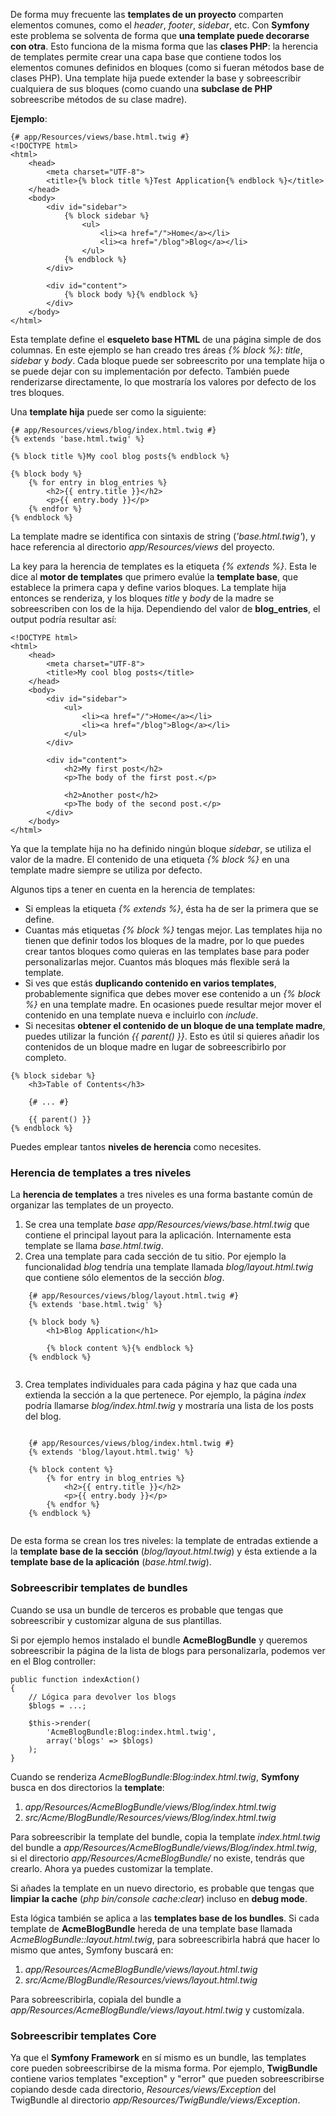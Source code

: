 De forma muy frecuente las **templates de un proyecto** comparten elementos comunes, como el _header_, _footer_, _sidebar_, etc. Con **Symfony** este problema se solventa de forma que **una template puede decorarse con otra**. Esto funciona de la misma forma que las **clases PHP**: la herencia de templates permite crear una capa base que contiene todos los elementos comunes definidos en bloques (como si fueran métodos base de clases PHP). Una template hija puede extender la base y sobreescribir cualquiera de sus bloques (como cuando una **subclase de PHP** sobreescribe métodos de su clase madre).

**Ejemplo**:

```
{# app/Resources/views/base.html.twig #}
<!DOCTYPE html>
<html>
    <head>
        <meta charset="UTF-8">
        <title>{% block title %}Test Application{% endblock %}</title>
    </head>
    <body>
        <div id="sidebar">
            {% block sidebar %}
                <ul>
                    <li><a href="/">Home</a></li>
                    <li><a href="/blog">Blog</a></li>
                </ul>
            {% endblock %}
        </div>

        <div id="content">
            {% block body %}{% endblock %}
        </div>
    </body>
</html>
```

Esta template define el **esqueleto base HTML** de una página simple de dos columnas. En este ejemplo se han creado tres áreas _{% block %}_: _title_, _sidebar_ y _body_. Cada bloque puede ser sobreescrito por una template hija o se puede dejar con su implementación por defecto. También puede renderizarse directamente, lo que mostraría los valores por defecto de los tres bloques.

Una **template hija** puede ser como la siguiente:

```
{# app/Resources/views/blog/index.html.twig #}
{% extends 'base.html.twig' %}

{% block title %}My cool blog posts{% endblock %}

{% block body %}
    {% for entry in blog_entries %}
        <h2>{{ entry.title }}</h2>
        <p>{{ entry.body }}</p>
    {% endfor %}
{% endblock %}
```

La template madre se identifica con sintaxis de string (_'base.html.twig'_), y hace referencia al directorio _app/Resources/views_ del proyecto. 

La key para la herencia de templates es la etiqueta _{% extends %}_. Esta le dice al **motor de templates** que primero evalúe la **template base**, que establece la primera capa y define varios bloques. La template hija entonces se renderiza, y los bloques _title_ y _body_ de la madre se sobreescriben con los de la hija. Dependiendo del valor de **blog_entries**, el output podría resultar así:

```
<!DOCTYPE html>
<html>
    <head>
        <meta charset="UTF-8">
        <title>My cool blog posts</title>
    </head>
    <body>
        <div id="sidebar">
            <ul>
                <li><a href="/">Home</a></li>
                <li><a href="/blog">Blog</a></li>
            </ul>
        </div>

        <div id="content">
            <h2>My first post</h2>
            <p>The body of the first post.</p>

            <h2>Another post</h2>
            <p>The body of the second post.</p>
        </div>
    </body>
</html>
```

Ya que la template hija no ha definido ningún bloque _sidebar_, se utiliza el valor de la madre. El contenido de una etiqueta _{% block %}_ en una template madre siempre se utiliza por defecto. 

Algunos tips a tener en cuenta en la herencia de templates:

*   Si empleas la etiqueta _{% extends %}_, ésta ha de ser la primera que se define.
*   Cuantas más etiquetas _{% block %}_ tengas mejor. Las templates hija no tienen que definir todos los bloques de la madre, por lo que puedes crear tantos bloques como quieras en las templates base para poder personalizarlas mejor. Cuantos más bloques más flexible será la template.
*   Si ves que estás **duplicando contenido en varios templates**, probablemente significa que debes mover ese contenido a un _{% block %}_ en una template madre. En ocasiones puede resultar mejor mover el contenido en una template nueva e incluirlo con _include_.
*   Si necesitas **obtener el contenido de un bloque de una template madre**, puedes utilizar la función _{{ parent() }}_. Esto es útil si quieres añadir los contenidos de un bloque madre en lugar de sobreescribirlo por completo.

```
{% block sidebar %}
    <h3>Table of Contents</h3>

    {# ... #}

    {{ parent() }}
{% endblock %}
```

Puedes emplear tantos **niveles de herencia** como necesites.

### Herencia de templates a tres niveles

La **herencia de templates** a tres niveles es una forma bastante común de organizar las templates de un proyecto. 

1.  Se crea una template _base app/Resources/views/base.html.twig_ que contiene el principal layout para la aplicación. Internamente esta template se llama _base.html.twig_.
2.  Crea una template para cada sección de tu sitio. Por ejemplo la funcionalidad _blog_ tendría una template llamada _blog/layout.html.twig_ que contiene sólo elementos de la sección _blog_.

   
```
    {# app/Resources/views/blog/layout.html.twig #}
    {% extends 'base.html.twig' %}

    {% block body %}
        <h1>Blog Application</h1>

        {% block content %}{% endblock %}
    {% endblock %}
   
```

3.  Crea templates individuales para cada página y haz que cada una extienda la sección a la que pertenece. Por ejemplo, la página _index_ podría llamarse _blog/index.html.twig_ y mostraría una lista de los posts del blog.

   
```

    {# app/Resources/views/blog/index.html.twig #}
    {% extends 'blog/layout.html.twig' %}

    {% block content %}
        {% for entry in blog_entries %}
            <h2>{{ entry.title }}</h2>
            <p>{{ entry.body }}</p>
        {% endfor %}
    {% endblock %}
   
```

De esta forma se crean los tres niveles: la template de entradas extiende a la **template base de la sección** (_blog/layout.html.twig_) y ésta extiende a la **template base de la aplicación** (_base.html.twig_).

### Sobreescribir templates de bundles

Cuando se usa un bundle de terceros es probable que tengas que sobreescribir y customizar alguna de sus plantillas.

Si por ejemplo hemos instalado el bundle **AcmeBlogBundle** y queremos sobreescribir la página de la lista de blogs para personalizarla, podemos ver en el Blog controller:

```
public function indexAction()
{
    // Lógica para devolver los blogs
    $blogs = ...;

    $this->render(
        'AcmeBlogBundle:Blog:index.html.twig',
        array('blogs' => $blogs)
    );
}
```

Cuando se renderiza _AcmeBlogBundle:Blog:index.html.twig_, **Symfony** busca en dos directorios la **template**:

1.  _app/Resources/AcmeBlogBundle/views/Blog/index.html.twig_
2.  _src/Acme/BlogBundle/Resources/views/Blog/index.html.twig_

Para sobreescribir la template del bundle, copia la template _index.html.twig_ del bundle a _app/Resources/AcmeBlogBundle/views/Blog/index.html.twig_, si el directorio _app/Resources/AcmeBlogBundle/_ no existe, tendrás que crearlo. Ahora ya puedes customizar la template. 

Si añades la template en un nuevo directorio, es probable que tengas que **limpiar la cache** (_php bin/console cache:clear_) incluso en **debug mode**.

Esta lógica también se aplica a las **templates base de los bundles**. Si cada template de **AcmeBlogBundle** hereda de una template base llamada _AcmeBlogBundle::layout.html.twig_, para sobreescribirla habrá que hacer lo mismo que antes, Symfony buscará en:

1.  _app/Resources/AcmeBlogBundle/views/layout.html.twig_
2.  _src/Acme/BlogBundle/Resources/views/layout.html.twig_

Para sobreescribirla, copiala del bundle a _app/Resources/AcmeBlogBundle/views/layout.html.twig_ y customízala.

### Sobreescribir templates Core

Ya que el **Symfony Framework** en sí mismo es un bundle, las templates core pueden sobreescribirse de la misma forma. Por ejemplo, **TwigBundle** contiene varios templates "exception" y "error" que pueden sobreescribirse copiando desde cada directorio, _Resources/views/Exception_ del TwigBundle al directorio _app/Resources/TwigBundle/views/Exception_.